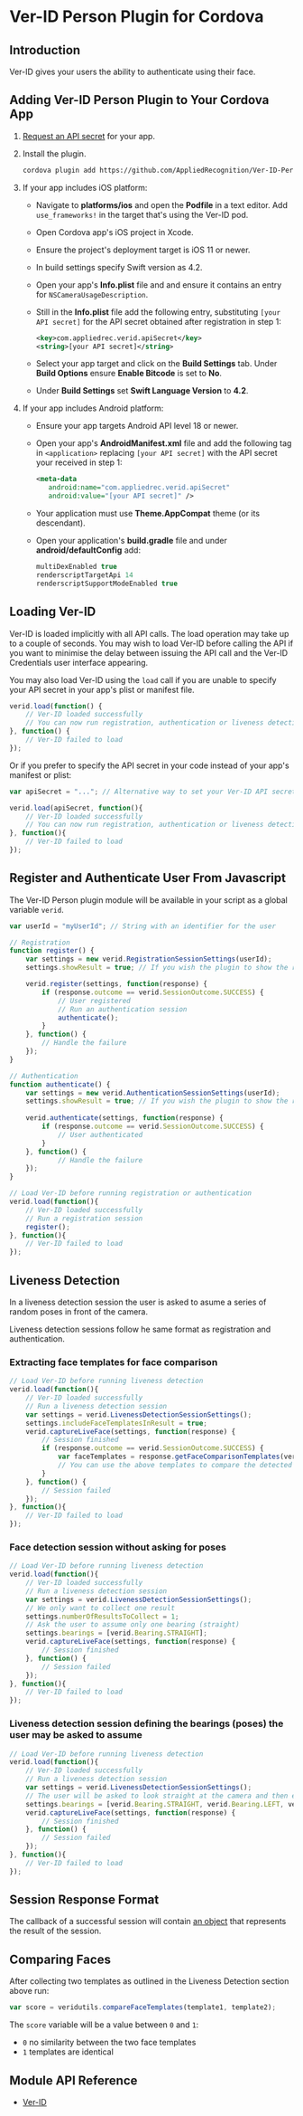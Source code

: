# Ver-ID Person Plugin for Cordova

## Introduction

Ver-ID gives your users the ability to authenticate using their face.

## Adding Ver-ID Person Plugin to Your Cordova App

1. [Request an API secret](https://dev.ver-id.com/admin/register) for your app.
1. Install the plugin.

    ~~~bash
    cordova plugin add https://github.com/AppliedRecognition/Ver-ID-Person-Cordova-Plugin.git
    ~~~ 
3. If your app includes iOS platform:
    - Navigate to **platforms/ios** and open the **Podfile** in a text editor. Add `use_frameworks!` in the target that's using the Ver-ID pod.
    - Open Cordova app's iOS project in Xcode.
    - Ensure the project's deployment target is iOS 11 or newer.
    - In build settings specify Swift version as 4.2.
    - Open your app's **Info.plist** file and and ensure it contains an entry for `NSCameraUsageDescription`.
    - Still in the **Info.plist** file add the following entry, substituting `[your API secret]` for the API secret obtained after registration in step 1:

        ~~~xml
        <key>com.appliedrec.verid.apiSecret</key>
        <string>[your API secret]</string>
        ~~~
    - Select your app target and click on the **Build Settings** tab. Under **Build Options** ensure **Enable Bitcode** is set to **No**.
    - Under **Build Settings** set **Swift Language Version** to **4.2**.
4. If your app includes Android platform:
    - Ensure your app targets Android API level 18 or newer.
    - Open your app's **AndroidManifest.xml** file and add the following tag in `<application>` replacing `[your API secret]` with the API secret your received in step 1:

        ~~~xml
        <meta-data 
           android:name="com.appliedrec.verid.apiSecret" 
           android:value="[your API secret]" />
        ~~~
    - Your application must use **Theme.AppCompat** theme (or its descendant).
    - Open your application's **build.gradle** file and under **android/defaultConfig** add:
    	
        ~~~groovy
        multiDexEnabled true
        renderscriptTargetApi 14
        renderscriptSupportModeEnabled true
        ~~~

## Loading Ver-ID

Ver-ID is loaded implicitly with all API calls. The load operation may take up to a couple of seconds. You may wish to load Ver-ID before calling the API if you want to minimise the delay between issuing the API call and the Ver-ID Credentials user interface appearing.

You may also load Ver-ID using the `load` call if you are unable to specify your API secret in your app's plist or manifest file.

~~~javascript
verid.load(function() {
    // Ver-ID loaded successfully
    // You can now run registration, authentication or liveness detection
}, function() {
    // Ver-ID failed to load
});
~~~
Or if you prefer to specify the API secret in your code instead of your app's manifest or plist:

~~~javascript
var apiSecret = "..."; // Alternative way to set your Ver-ID API secret

verid.load(apiSecret, function(){
    // Ver-ID loaded successfully
    // You can now run registration, authentication or liveness detection
}, function(){
    // Ver-ID failed to load
});
~~~
    
## Register and Authenticate User From Javascript

The Ver-ID Person plugin module will be available in your script as a global variable `verid`.

~~~javascript
var userId = "myUserId"; // String with an identifier for the user

// Registration
function register() {
    var settings = new verid.RegistrationSessionSettings(userId);
    settings.showResult = true; // If you wish the plugin to show the result of the session to the user

    verid.register(settings, function(response) {
        if (response.outcome == verid.SessionOutcome.SUCCESS) {
            // User registered
            // Run an authentication session
            authenticate();
        }
    }, function() {
        // Handle the failure
    });
}

// Authentication
function authenticate() {
    var settings = new verid.AuthenticationSessionSettings(userId);
    settings.showResult = true; // If you wish the plugin to show the result of the session to the user
    
    verid.authenticate(settings, function(response) {
        if (response.outcome == verid.SessionOutcome.SUCCESS) {
            // User authenticated
        }
    }, function() {
            // Handle the failure
    });
}

// Load Ver-ID before running registration or authentication
verid.load(function(){
    // Ver-ID loaded successfully
    // Run a registration session
    register();  
}, function(){
    // Ver-ID failed to load
});
~~~

## Liveness Detection

In a liveness detection session the user is asked to asume a series of random poses in front of the camera.

Liveness detection sessions follow he same format as registration and authentication.

### Extracting face templates for face comparison
~~~javascript
// Load Ver-ID before running liveness detection
verid.load(function(){
    // Ver-ID loaded successfully  
    // Run a liveness detection session  
    var settings = verid.LivenessDetectionSessionSettings();
    settings.includeFaceTemplatesInResult = true;
    verid.captureLiveFace(settings, function(response) {
        // Session finished
        if (response.outcome == verid.SessionOutcome.SUCCESS) {            
            var faceTemplates = response.getFaceComparisonTemplates(verid.Bearing.STRAIGHT);
            // You can use the above templates to compare the detected face to faces from other sessions (see Comparing Faces section below)
        }
    }, function() {
        // Session failed
    });
}, function(){
    // Ver-ID failed to load  
});
~~~

### Face detection session without asking for poses
~~~javascript
// Load Ver-ID before running liveness detection
verid.load(function(){
    // Ver-ID loaded successfully  
    // Run a liveness detection session  
    var settings = verid.LivenessDetectionSessionSettings();
    // We only want to collect one result
    settings.numberOfResultsToCollect = 1;
    // Ask the user to assume only one bearing (straight)
    settings.bearings = [verid.Bearing.STRAIGHT];
    verid.captureLiveFace(settings, function(response) {
        // Session finished
    }, function() {
        // Session failed
    });
}, function(){
    // Ver-ID failed to load  
});
~~~

### Liveness detection session defining the bearings (poses) the user may be asked to assume
~~~javascript
// Load Ver-ID before running liveness detection
verid.load(function(){
    // Ver-ID loaded successfully  
    // Run a liveness detection session  
    var settings = verid.LivenessDetectionSessionSettings();
    // The user will be asked to look straight at the camera and then either left or right
    settings.bearings = [verid.Bearing.STRAIGHT, verid.Bearing.LEFT, verid.Bearing.RIGHT];
    verid.captureLiveFace(settings, function(response) {
        // Session finished
    }, function() {
        // Session failed
    });
}, function(){
    // Ver-ID failed to load  
});
~~~

## Session Response Format

The callback of a successful session will contain [an object](./module-verid.SessionResult.html) that represents the result of the session.

## Comparing Faces

After collecting two templates as outlined in the Liveness Detection section above run:

~~~javascript
var score = veridutils.compareFaceTemplates(template1, template2);
~~~

The `score` variable will be a value between `0` and `1`:

 - `0` no similarity between the two face templates 
 - `1` templates are identical

## Module API Reference

 - [Ver-ID](https://appliedrecognition.github.io/Ver-ID-Person-Cordova-Plugin/module-verid.html)
